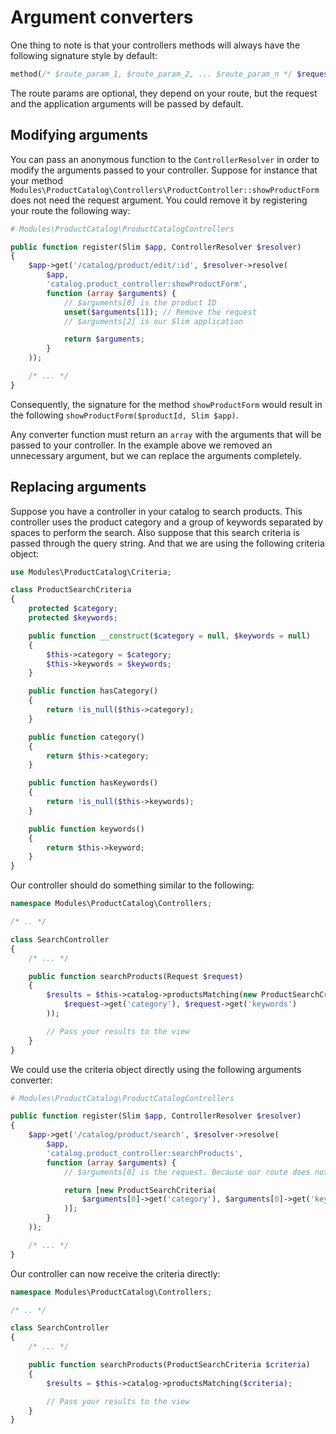 # Argument converters

One thing to note is that your controllers methods will always have the following
signature style by default:

```php
method(/* $route_param_1, $route_param_2, ... $route_param_n */ $request, $app)
```

The route params are optional, they depend on your route, but the request and the
application arguments will be passed by default.

## Modifying arguments

You can pass an anonymous function to the `ControllerResolver` in order to modify the
arguments passed to your controller. Suppose for instance that your method
`Modules\ProductCatalog\Controllers\ProductController::showProductForm` does not need
the request argument. You could remove it by registering your route the following way:

```php
# Modules\ProductCatalog\ProductCatalogControllers

public function register(Slim $app, ControllerResolver $resolver)
{
    $app->get('/catalog/product/edit/:id', $resolver->resolve(
        $app,
        'catalog.product_controller:showProductForm',
        function (array $arguments) {
            // $arguments[0] is the product ID
            unset($arguments[1]); // Remove the request
            // $arguments[2] is our Slim application

            return $arguments;
        }
    ));

    /* ... */
}
```

Consequently, the signature for the method `showProductForm` would result in the
following `showProductForm($productId, Slim $app)`.

Any converter function must return an `array` with the arguments that will be passed to
your controller. In the example above we removed an unnecessary argument, but we can
replace the arguments completely.

## Replacing arguments

Suppose you have a controller in your catalog to search products. This controller
uses the product category and a group of keywords separated by spaces to perform the
search. Also suppose that this search criteria is passed through the query string.
And that we are using the following criteria object:

```php
use Modules\ProductCatalog\Criteria;

class ProductSearchCriteria
{
    protected $category;
    protected $keywords;

    public function __construct($category = null, $keywords = null)
    {
        $this->category = $category;
        $this->keywords = $keywords;
    }

    public function hasCategory()
    {
        return !is_null($this->category);
    }

    public function category()
    {
        return $this->category;
    }

    public function hasKeywords()
    {
        return !is_null($this->keywords);
    }

    public function keywords()
    {
        return $this->keyword;
    }
}
```

Our controller should do something similar to the following:

```php
namespace Modules\ProductCatalog\Controllers;

/* .. */

class SearchController
{
    /* ... */

    public function searchProducts(Request $request)
    {
        $results = $this->catalog->productsMatching(new ProductSearchCriteria(
            $request->get('category'), $request->get('keywords')
        ));

        // Pass your results to the view
    }
}
```

We could use the criteria object directly using the following arguments converter:

```php
# Modules\ProductCatalog\ProductCatalogControllers

public function register(Slim $app, ControllerResolver $resolver)
{
    $app->get('/catalog/product/search', $resolver->resolve(
        $app,
        'catalog.product_controller:searchProducts',
        function (array $arguments) {
            // $arguments[0] is the request. Because our route does not have parameters

            return [new ProductSearchCriteria(
                $arguments[0]->get('category'), $arguments[0]->get('keywords')
            )];
        }
    ));

    /* ... */
}
```

Our controller can now receive the criteria directly:

```php
namespace Modules\ProductCatalog\Controllers;

/* .. */

class SearchController
{
    /* ... */

    public function searchProducts(ProductSearchCriteria $criteria)
    {
        $results = $this->catalog->productsMatching($criteria);

        // Pass your results to the view
    }
}
```
